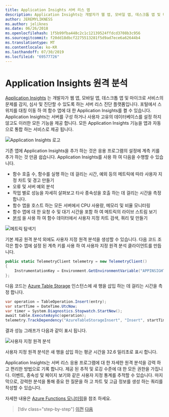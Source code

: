 ```yaml
---
title: Application Insights 서버 리스 앱
description: Application Insights는 개발자가 웹 앱, 모바일 앱, 데스크톱 앱 및 마이크로 서비스의 문제를 감지, 심사 및 진단할 수 있도록 하는 서버 리스 진단 플랫폼입니다.
author: JEREMYLIKNESS
ms.author: jeliknes
ms.date: 06/26/2018
ms.openlocfilehash: 1f5b99fba448c2c1c12139524ffdcd3708b3c956
ms.sourcegitcommit: f20dd18dbcf2275513281f5d9ad7ece6a62644b4
ms.translationtype: MT
ms.contentlocale: ko-KR
ms.lasthandoff: 07/30/2019
ms.locfileid: "69577726"
---
```

# <a name="telemetry-with-application-insights"></a>Application Insights 원격 분석

[Application Insights](https://docs.microsoft.com/azure/application-insights) 는 개발자가 웹 앱, 모바일 앱, 데스크톱 앱 및 마이크로 서비스의 문제를 감지, 심사 및 진단할 수 있도록 하는 서버 리스 진단 플랫폼입니다. 포털에서 스위치를 대칭 이동 하 여 함수 앱에 대 한 Application Insights를 켤 수 있습니다. Application Insights는 서버를 구성 하거나 사용자 고유의 데이터베이스를 설정 하지 않고도 이러한 모든 기능을 제공 합니다. 모든 Application Insights 기능을 앱과 자동으로 통합 하는 서비스로 제공 됩니다.

![Application Insights 로고](./media/application-insights-logo.png)

기존 앱에 Application Insights을 추가 하는 것은 응용 프로그램의 설정에 계측 키를 추가 하는 것 만큼 쉽습니다. Application Insights를 사용 하 여 다음을 수행할 수 있습니다.

* 함수 호출 수, 함수를 실행 하는 데 걸리는 시간, 예외 등의 메트릭에 따라 사용자 지정 차트 및 경고 만들기
* 오류 및 서버 예외 분석
* 작업 별로 성능을 자세히 살펴보고 타사 종속성을 호출 하는 데 걸리는 시간을 측정 합니다.
* 함수 앱을 호스트 하는 모든 서버에서 CPU 사용량, 메모리 및 비율 모니터링
* 함수 앱에 대 한 요청 수 및 대기 시간을 포함 하 여 메트릭의 라이브 스트림 보기
* [분석](https://docs.microsoft.com/azure/application-insights/app-insights-analytics) 을 사용 하 여 함수 데이터에서 사용자 지정 차트 검색, 쿼리 및 만들기

![메트릭 탐색기](./media/metrics-explorer.png)

기본 제공 원격 분석 외에도 사용자 지정 원격 분석을 생성할 수 있습니다. 다음 코드 조각은 함수 앱에 설정 된 계측 키를 사용 하 여 사용자 지정 원격 분석 클라이언트를 만듭니다.

```csharp
public static TelemetryClient telemetry = new TelemetryClient()
{
    InstrumentationKey = Environment.GetEnvironmentVariable("APPINSIGHTS_INSTRUMENTATIONKEY")
};
```

다음 코드는 [Azure Table Storage](https://docs.microsoft.com/azure/cosmos-db/table-storage-overview) 인스턴스에 새 행을 삽입 하는 데 걸리는 시간을 측정 합니다.

```csharp
var operation = TableOperation.Insert(entry);
var startTime = DateTime.UtcNow;
var timer = System.Diagnostics.Stopwatch.StartNew();
await table.ExecuteAsync(operation);
telemetry.TrackDependency("AzureTableStorageInsert", "Insert", startTime, timer.Elapsed, true);
```

결과 성능 그래프가 다음과 같이 표시 됩니다.

![사용자 지정 원격 분석](./media/custom-telemetry.png)

사용자 지정 원격 분석은 새 행을 삽입 하는 평균 시간을 32.6 밀리초로 표시 합니다.

Application Insights는 서버 리스 응용 프로그램에 대 한 자세한 원격 분석을 강력 하 고 편리한 방법으로 기록 합니다. 제공 된 추적 및 로깅 수준에 대 한 모든 권한을 가집니다. 이벤트, 종속성 및 페이지 보기와 같은 사용자 지정 통계를 추적할 수 있습니다. 마지막으로, 강력한 분석을 통해 중요 한 질문을 하 고 차트 및 고급 정보를 생성 하는 쿼리를 작성할 수 있습니다.

자세한 내용은 [Azure Functions 모니터링](https://docs.microsoft.com/azure/azure-functions/functions-monitoring)을 참조 하세요.

>[!div class="step-by-step"]
>[이전](azure-functions.md)
>[다음](logic-apps.md)
